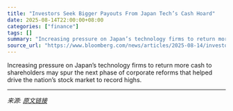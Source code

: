 ```yaml
---
title: "Investors Seek Bigger Payouts From Japan Tech’s Cash Hoard"
date: 2025-08-14T22:00:00+08:00
categories: ["finance"]
tags: []
summary: "Increasing pressure on Japan’s technology firms to return more cash to shareholders may spur the next phase of corporate reforms that helped drive the nation’s stock market to record highs."
source_url: "https://www.bloomberg.com/news/articles/2025-08-14/investors-seek-bigger-payouts-from-japan-tech-s-cash-hoard"
---
```


Increasing pressure on Japan’s technology firms to return more cash to shareholders may spur the next phase of corporate reforms that helped drive the nation’s stock market to record highs.

---

*来源: [原文链接](https://www.bloomberg.com/news/articles/2025-08-14/investors-seek-bigger-payouts-from-japan-tech-s-cash-hoard)*
